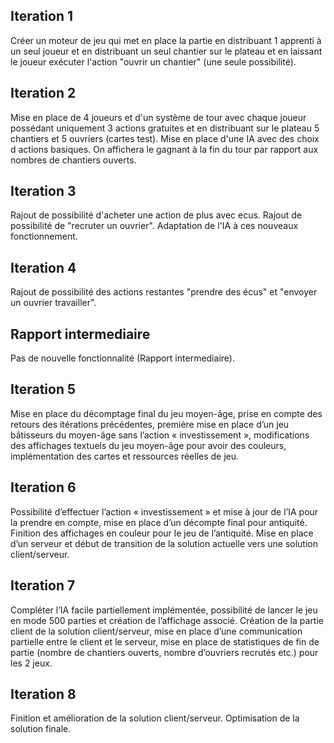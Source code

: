## Iteration 1
Créer un moteur de jeu qui met en place la partie en distribuant 1 apprenti à un seul joueur et en distribuant un seul chantier sur le plateau et en laissant le joueur exécuter l'action "ouvrir un chantier" (une seule possibilité).
## Iteration 2
Mise en place de 4 joueurs et d'un système de tour avec chaque joueur possédant uniquement 3 actions gratuites et en distribuant sur le plateau 5 chantiers et 5 ouvriers (cartes test). 
Mise en place d'une IA avec des choix d actions basiques.
On affichera le gagnant à la fin du tour par rapport aux nombres de chantiers ouverts.
## Iteration 3
Rajout de possibilité d'acheter une action de plus avec ecus. Rajout de possibilité de "recruter un ouvrier". Adaptation de l'IA à ces nouveaux fonctionnement.
## Iteration 4
Rajout de possibilité des actions restantes "prendre des écus" et "envoyer un ouvrier travailler".
## Rapport intermediaire
Pas de nouvelle fonctionnalité (Rapport intermediaire).
## Iteration 5
Mise en place du décomptage final du jeu moyen-âge, prise en compte des retours des itérations précédentes, première mise en place d’un jeu bâtisseurs du moyen-âge sans l’action « investissement », modifications des affichages textuels du jeu moyen-âge pour avoir des couleurs, implémentation des cartes et ressources réelles de jeu.
## Iteration 6
Possibilité d’effectuer l’action « investissement » et mise à jour de l’IA pour la prendre en compte, mise en place d’un décompte final pour antiquité. Finition des affichages en couleur pour le jeu de l’antiquité. Mise en place d’un serveur et début de transition de la solution actuelle vers une solution client/serveur.
## Iteration 7
Compléter l’IA facile partiellement implémentée, possibilité de lancer le jeu en mode 500 parties et création de l’affichage associé. Création de la partie client de la solution client/serveur, mise en place d’une communication partielle entre le client et le serveur, mise en place de statistiques de fin de partie (nombre de chantiers ouverts, nombre d’ouvriers recrutés etc.) pour les 2 jeux.
## Iteration 8
Finition et amélioration de la solution client/serveur. Optimisation de la solution finale.
